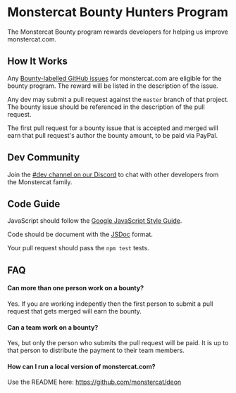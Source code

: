 # Monstercat Bounty Hunters Program
The Monstercat Bounty program rewards developers for helping us improve monstercat.com.

## How It Works
Any [Bounty-labelled GitHub issues](https://github.com/monstercat/deon/issues?utf8=%E2%9C%93&q=is%3Aissue+is%3Aopen+label%3Abounty) for monstercat.com are eligible for the bounty program. The reward will be listed in the description of the issue.

Any dev may submit a pull request against the `master` branch of that project. The bounty issue should be referenced in the description of the pull request. 

The first pull request for a bounty issue that is accepted and merged will earn that pull request's author the bounty amount, to be paid via PayPal.

## Dev Community
Join the [#dev channel on our Discord](https://discord.gg/9MVbaZM) to chat with other developers from the Monstercat family.

## Code Guide
JavaScript should follow the [Google JavaScript Style Guide](https://google.github.io/styleguide/javascriptguide.xml).

Code should be document with the [JSDoc](http://usejsdoc.org/) format.

Your pull request should pass the `npm test` tests.

## FAQ

#### Can more than one person work on a bounty?
Yes. If you are working indepently then the first person to submit a pull request that gets merged will earn the bounty.

#### Can a team work on a bounty?
Yes, but only the person who submits the pull request will be paid. It is up to that person to distribute the payment to their team members.

#### How can I run a local version of monstercat.com?
Use the README here: https://github.com/monstercat/deon
